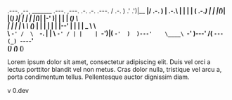 .---.    ,--, _______  .---.  ,---.  .-. .-.   .---. 
/ .-. ) .' .')|__   __|/ .-. ) | .-.\ | | | |  ( .-._)
| | |(_)|  |(_) )| |   | | |(_)| |-' )| | | | (_) \   
| | | | \  \   (_) |   | | | | | |--' | | | | _  \ \  
\ `-' /  \  `-.  | |   \ `-' / | |    | `-')|( `-'  ) 
 )---'    \____\ `-'    )---'  /(     `---(_) `----'  
(_)                    (_)    (__)                    

Lorem ipsum dolor sit amet, consectetur adipiscing elit. 
Duis vel orci a lectus porttitor blandit vel non metus. 
Cras dolor nulla, tristique vel arcu a, porta condimentum tellus. 
Pellentesque auctor dignissim diam.

v 0.dev